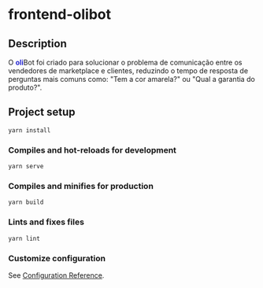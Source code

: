 # frontend-olibot

## Description

O <strong style="color: #2829D0">oli</strong>Bot foi criado para solucionar o problema de comunicação entre os vendedores de marketplace e clientes, reduzindo o tempo de resposta de perguntas mais comuns como: "Tem a cor amarela?" ou "Qual a garantia do produto?".

## Project setup

```
yarn install
```

### Compiles and hot-reloads for development

```
yarn serve
```

### Compiles and minifies for production

```
yarn build
```

### Lints and fixes files

```
yarn lint
```

### Customize configuration

See [Configuration Reference](https://cli.vuejs.org/config/).
